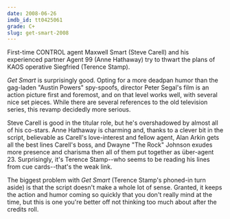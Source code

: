 ```yaml
---
date: 2008-06-26
imdb_id: tt0425061
grade: C+
slug: get-smart-2008
---
```


First-time CONTROL agent Maxwell Smart (Steve Carell) and his experienced partner Agent 99 (Anne Hathaway) try to thwart the plans of KAOS operative Siegfried (Terence Stamp).

_Get Smart_ is surprisingly good. Opting for a more deadpan humor than the gag-laden "Austin Powers" spy-spoofs, director Peter Segal's film is an action picture first and foremost, and on that level works well, with several nice set pieces. While there are several references to the old television series, this revamp decidedly more serious.

Steve Carell is good in the titular role, but he's overshadowed by almost all of his co-stars. Anne Hathaway is charming and, thanks to a clever bit in the script, believable as Carell's love-interest and fellow agent, Alan Arkin gets all the best lines Carell's boss, and Dwayne "The Rock" Johnson exudes more presence and charisma then all of them put together as über-agent 23. Surprisingly, it's Terence Stamp--who seems to be reading his lines from cue cards--that's the weak link.

The biggest problem with _Get Smart_ (Terence Stamp's phoned-in turn aside) is that the script doesn't make a whole lot of sense. Granted, it keeps the action and humor coming so quickly that you don't really mind at the time, but this is one you're better off not thinking too much about after the credits roll.
